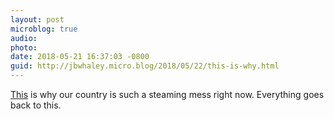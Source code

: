 ```yaml
---
layout: post
microblog: true
audio: 
photo: 
date: 2018-05-21 16:37:03 -0800
guid: http://jbwhaley.micro.blog/2018/05/22/this-is-why.html
---
```

[This](http://time.com/money/longform/teacher-pay/) is why our country is such a steaming mess right now. Everything goes back to this.

